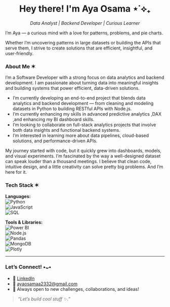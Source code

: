 <h1 align="center">Hey there! I'm Aya Osama ⋆˙⟡₊</h1>
<p align="center">
  <em>Data Analyst | Backend Developer | Curious Learner</em>
</p>
I’m Aya — a curious mind with a love for patterns, problems, and pie charts.

Whether I’m uncovering patterns in large datasets or building the APIs that serve them, I strive to create solutions that are efficient, insightful, and user-friendly.

### About Me ✶
I’m a Software Developer with a strong focus on data analytics and backend development. I am passionate about turning data into meaningful insights and building systems that power efficient, data-driven solutions.
-  I’m currently developing an end-to-end project that blends data analytics and backend development — from cleaning and modeling datasets in Python to building RESTful APIs with Node.js.
-  I’m currently enhancing my skills in advanced predictive analytics ,DAX ,and enhancing my BI dashboard skills.
-  I’m looking to collaborate on full-stack analytics projects that involve both data insights and functional backend systems.
-  I’m interested in learning more about data pipelines, cloud-based solutions, and performance-driven APIs.

My journey started with code, but it quickly grew into dashboards, models, and visual experiments. I’m fascinated by the way a well-designed dataset can speak louder than a thousand meetings.
I believe that clean code, intuitive design, and a little creativity can solve pretty big problems. And I’m here for it.

###  Tech Stack ✶
**Languages:**  
![Python](https://img.shields.io/badge/-Python-3776AB?logo=python&logoColor=white&style=flat)  
![JavaScript](https://img.shields.io/badge/-JavaScript-F7DF1E?logo=javascript&logoColor=black&style=flat)  
![SQL](https://img.shields.io/badge/-SQL-4479A1?logo=postgresql&logoColor=white&style=flat)  

**Tools & Libraries:**  
![Power BI](https://img.shields.io/badge/-Power%20BI-F2C811?logo=powerbi&logoColor=black&style=flat)  
![Node.js](https://img.shields.io/badge/-Node.js-339933?logo=node.js&logoColor=white&style=flat)  
![Pandas](https://img.shields.io/badge/-Pandas-150458?logo=pandas&logoColor=white&style=flat)  
![MongoDB](https://img.shields.io/badge/-MongoDB-47A248?logo=mongodb&logoColor=white&style=flat)  
![Plotly](https://img.shields.io/badge/-Plotly-3F4F75?logo=plotly&logoColor=white&style=flat)  

---

### Let’s Connect! •ᴗ•

- 💼 [LinkedIn](https://www.linkedin.com/in/aya-osama-ramadan)  
- 💌 ayaosamaa2332@gmail.com  
- 🧠 Always open to new challenges, collaborations, and ideas!



> *“Let’s build cool stuff ✨.”*
